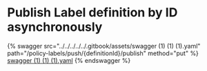 # Publish Label definition by ID asynchronously

{% swagger src="../../../../../.gitbook/assets/swagger (1) (1) (1).yaml" path="/policy-labels/push/{definitionId}/publish" method="put" %}
[swagger (1) (1) (1).yaml](<../../../../../.gitbook/assets/swagger (1) (1) (1).yaml>)
{% endswagger %}
